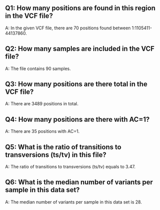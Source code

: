 ## Q1: How many positions are found in this region in the VCF file?

A: In the given VCF file, there are 70 positions found between 1:1105411-44137860.

## Q2: How many samples are included in the VCF file?
A: The file contains 90 samples.

## Q3: How many positions are there total in the VCF file?
A: There are 3489 positions in total.

## Q4: How many positions are there with AC=1? 
A: There are 35 positions with AC=1.

## Q5: What is the ratio of transitions to transversions (ts/tv) in this file?
A: The ratio of transitions to transversions (ts/tv) equals to 3.47.

## Q6: What is the median number of variants per sample in this data set?
A: The median number of variants per sample in this data set is 28.
